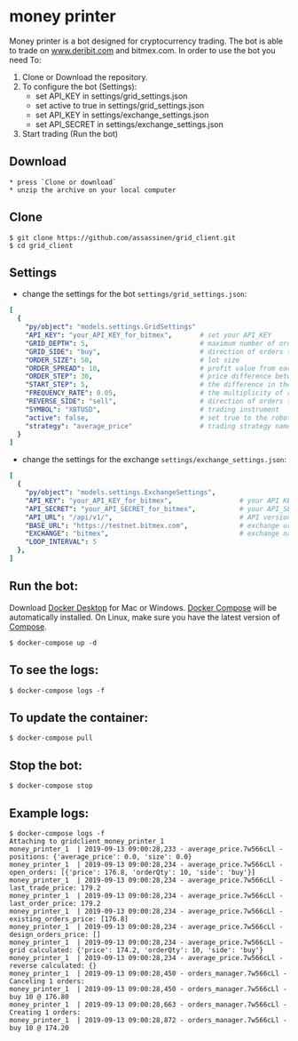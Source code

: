 # money printer
Money printer is a bot designed for cryptocurrency trading. The bot is able to trade on www.deribit.com and bitmex.com. In order to use the bot you need To:
1. Clone or Download the repository.
2. To configure the bot (Settings):
    * set API_KEY in settings/grid_settings.json
    * set active to true in settings/grid_settings.json
    * set API_KEY in settings/exchange_settings.json
    * set API_SECRET in settings/exchange_settings.json
3. Start trading (Run the bot)


## Download
    * press `Clone or download`
    * unzip the archive on your local computer

## Clone
    $ git clone https://github.com/assassinen/grid_client.git
    $ cd grid_client

## Settings 
* change the settings for the bot `settings/grid_settings.json`:
```yaml
[
  {
    "py/object": "models.settings.GridSettings"
    "API_KEY": "your_API_KEY_for_bitmex",       # set your API_KEY
    "GRID_DEPTH": 5,                            # maximum number of orders                               
    "GRID_SIDE": "buy",                         # direction of orders to open a position
    "ORDER_SIZE": 50,                           # lot size
    "ORDER_SPREAD": 10,                         # profit value from each order
    "ORDER_STEP": 30,                           # price difference between orders
    "START_STEP": 5,                            # the difference in the price of the first order and the market price
    "FREQUENCY_RATE": 0.05,                     # the multiplicity of rounding prices
    "REVERSE_SIDE": "sell",                     # direction of orders to close a position
    "SYMBOL": "XBTUSD",                         # trading instrument
    "active": false,                            # set true to the robot worked
    "strategy": "average_price"                 # trading strategy name
  }
]
 ```
* change the settings for the exchange `settings/exchange_settings.json`:
```yaml
[
  {
    "py/object": "models.settings.ExchangeSettings",
    "API_KEY": "your_API_KEY_for_bitmex",                 # your API KEY
    "API_SECRET": "your_API_SECRET_for_bitmex",           # your API_SECRET   
    "API_URL": "/api/v1/",                                # API version
    "BASE_URL": "https://testnet.bitmex.com",             # exchange url (e.g https://www.bitmex.com, https://www.deribit.com)
    "EXCHANGE": "bitmex",                                 # exchange name (e.g bitmex, deribit)
    "LOOP_INTERVAL": 5
  },
]
```

## Run the bot:
Download [Docker Desktop](https://www.docker.com/products/docker-desktop) for Mac or Windows. [Docker Compose](https://docs.docker.com/compose) will be automatically installed. On Linux, make sure you have the latest version of [Compose](https://docs.docker.com/compose/install/). 

    $ docker-compose up -d
    
## To see the logs:
    $ docker-compose logs -f
    
## To update the container:
    $ docker-compose pull

## Stop the bot:
    $ docker-compose stop
    
## Example logs:
```
$ docker-compose logs -f
Attaching to gridclient_money_printer_1
money_printer_1  | 2019-09-13 09:00:28,233 - average_price.7w566cLl - positions: {'average_price': 0.0, 'size': 0.0}
money_printer_1  | 2019-09-13 09:00:28,234 - average_price.7w566cLl - open_orders: [{'price': 176.8, 'orderQty': 10, 'side': 'buy'}]
money_printer_1  | 2019-09-13 09:00:28,234 - average_price.7w566cLl - last_trade_price: 179.2
money_printer_1  | 2019-09-13 09:00:28,234 - average_price.7w566cLl - last_order_price: 179.2
money_printer_1  | 2019-09-13 09:00:28,234 - average_price.7w566cLl - existing_orders_price: [176.8]
money_printer_1  | 2019-09-13 09:00:28,234 - average_price.7w566cLl - design_orders_price: []
money_printer_1  | 2019-09-13 09:00:28,234 - average_price.7w566cLl - grid calculated: {'price': 174.2, 'orderQty': 10, 'side': 'buy'}
money_printer_1  | 2019-09-13 09:00:28,234 - average_price.7w566cLl - reverse calculated: {}
money_printer_1  | 2019-09-13 09:00:28,450 - orders_manager.7w566cLl - Canceling 1 orders:
money_printer_1  | 2019-09-13 09:00:28,450 - orders_manager.7w566cLl -  buy 10 @ 176.80
money_printer_1  | 2019-09-13 09:00:28,663 - orders_manager.7w566cLl - Creating 1 orders:
money_printer_1  | 2019-09-13 09:00:28,872 - orders_manager.7w566cLl -  buy 10 @ 174.20
````